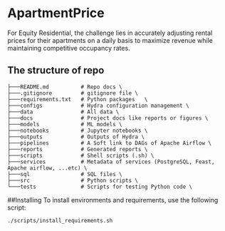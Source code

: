 # ApartmentPrice
For Equity Residential, the challenge lies in accurately adjusting rental prices for their apartments on a daily basis to maximize revenue while maintaining competitive occupancy rates.

## The structure of repo
```
├───README.md          # Repo docs \
├───.gitignore         # gitignore file \
├───requirements.txt   # Python packages   \
├───configs            # Hydra configuration management \
├───data               # All data \
├───docs               # Project docs like reports or figures \
├───models             # ML models \
├───notebooks          # Jupyter notebooks \
├───outputs            # Outputs of Hydra \
├───pipelines          # A Soft link to DAGs of Apache Airflow \
├───reports            # Generated reports \
├───scripts            # Shell scripts (.sh) \
├───services           # Metadata of services (PostgreSQL, Feast, Apache airflow, ...etc) \
├───sql                # SQL files \
├───src                # Python scripts \
└───tests              # Scripts for testing Python code \
```

##Installing
To install environments and requirements, use the following script:
```bash
./scripts/install_requirements.sh
```